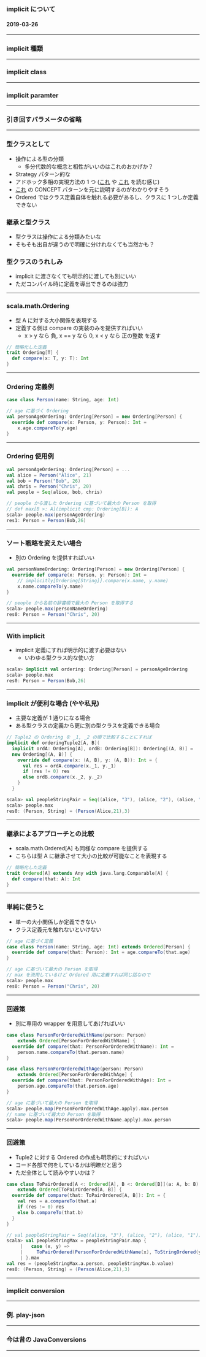 ### implicit について

#### 2019-03-26

---

### implicit 種類

---

### implicit class

---

### implicit paramter

---

### 引き回すパラメータの省略

---

### 型クラスとして

- 操作による型の分類
  - 多分代数的な概念と相性がいいのはこれのおかげか？
- Strategy パターン的な
- アドホック多相の実現方法の 1 つ ([これ][1] や [これ][2] を読む感じ)
- [これ][2] の CONCEPT パターンを元に説明するのがわかりやすそう
- Ordered ではクラス定義自体を触れる必要があるし、クラスに 1 つしか定義できない

[1]: https://people.csail.mit.edu/dnj/teaching/6898/papers/wadler88.pdf
[2]: http://ropas.snu.ac.kr/~bruno/papers/TypeClasses.pdf

### 継承と型クラス

- 型クラスは操作による分類みたいな
- そもそも出自が違うので明確に分けれなくても当然かも？

### 型クラスのうれしみ

- implicit に渡さなくても明示的に渡しても別にいい
- ただコンパイル時に定義を導出できるのは強力

---

### scala.math.Ordering

- 型 A に対する大小関係を表現する
- 定義する側は compare の実装のみを提供すればいい
  - x > y なら 負, x == y なら 0, x < y なら 正の整数 を返す

```scala
// 簡略化した定義
trait Ordering[T] {
  def compare(x: T, y: T): Int
}
```

---

### Ordering 定義例

```scala
case class Person(name: String, age: Int)

// age に基づく Ordering
val personAgeOrdering: Ordering[Person] = new Ordering[Person] {
  override def compare(x: Person, y: Person): Int =
    x.age.compareTo(y.age)
}
```

---

### Ordering 使用例

```scala
val personAgeOrdering: Ordering[Person] = ...
val alice = Person("Alice", 21)
val bob = Person("Bob", 26)
val chris = Person("Chris", 20)
val people = Seq(alice, bob, chris)
```

```scala
// people から渡した Ordering に基づいて最大の Person を取得
// def max[B >: A](implicit cmp: Ordering[B]): A
scala> people.max(personAgeOrdering)
res1: Person = Person(Bob,26)
```

---

### ソート戦略を変えたい場合

- 別の Ordering を提供すればいい

```scala
val personNameOrdering: Ordering[Person] = new Ordering[Person] {
  override def compare(x: Person, y: Person): Int =
    // implicitly[Ordering[String]].compare(x.name, y.name)
    x.name.compareTo(y.name)
}
```

```scala
// people から名前の辞書順で最大の Person を取得する
scala> people.max(personNameOrdering)
res0: Person = Person("Chris", 20)
```

---

### With implicit

- implicit 定義にすれば明示的に渡す必要はない
  - いわゆる型クラス的な使い方

```scala
scala> implicit val ordering: Ordering[Person] = personAgeOrdering
scala> people.max
res0: Person = Person(Bob,26)
```

---

### implicit が便利な場合 (やや私見)

- 主要な定義が 1 通りになる場合
- ある型クラスの定義から更に別の型クラスを定義できる場合

```scala
// Tuple2 の Ordering を _1, _2 の順で比較することにすれば
implicit def orderingTuple2[A, B](
  implicit ordA: Ordering[A], ordB: Ordering[B]): Ordering[(A, B)] =
  new Ordering[(A, B)] {
    override def compare(x: (A, B), y: (A, B)): Int = {
      val res = ordA.compare(x._1, y._1)
      if (res != 0) res
      else ordB.compare(x._2, y._2)
    }
  }
```

```scala
scala> val peopleStringPair = Seq((alice, "3"), (alice, "2"), (alice, "1"))
scala> people.max
res0: (Person, String) = (Person(Alice,21),3)
```

---

### 継承によるアプローチとの比較

- scala.math.Ordered[A] も同様な compare を提供する
- こちらは型 A に継承させて大小の比較が可能なことを表現する

```scala
// 簡略化した定義
trait Ordered[A] extends Any with java.lang.Comparable[A] {
  def compare(that: A): Int
}
```

---

### 単純に使うと

- 単一の大小関係しか定義できない
- クラス定義元を触れないといけない

```scala
// age に基づく定義
case class Person(name: String, age: Int) extends Ordered[Person] {
  override def compare(that: Person): Int = age.compareTo(that.age)
}
```

```scala
// age に基づいて最大の Person を取得
// max を流用しているけど Ordered 用に定義すれば同じ話なので
scala> people.max
res0: Person = Person("Chris", 20)
```

---

### 回避策

- 別に専用の wrapper を用意してあげればいい

```scala
case class PersonForOrderedWithName(person: Person)
    extends Ordered[PersonForOrderedWithName] {
  override def compare(that: PersonForOrderedWithName): Int =
    person.name.compareTo(that.person.name)
}

case class PersonForOrderedWithAge(person: Person)
    extends Ordered[PersonForOrderedWithAge] {
  override def compare(that: PersonForOrderedWithAge): Int =
    person.age.compareTo(that.person.age)
}
```

```scala
// age に基づいて最大の Person を取得
scala> people.map(PersonForOrderedWithAge.apply).max.person
// name に基づいて最大の Person を取得
scala> people.map(PersonForOrderedWithName.apply).max.person
```

---

### 回避策

- Tuple2 に対する Ordered の作成も明示的にすればいい
- コード各部で何をしているかは明瞭だと思う
- ただ全体として読みやすいかは？

```scala
case class ToPairOrdered[A <: Ordered[A], B <: Ordered[B]](a: A, b: B)
    extends Ordered[ToPairOrdered[A, B]] {
  override def compare(that: ToPairOrdered[A, B]): Int = {
    val res = a.compareTo(that.a)
    if (res != 0) res
    else b.compareTo(that.b)
  }
}
```

```scala
// val peopleStringPair = Seq((alice, "3"), (alice, "2"), (alice, "1"))
scala> val peopleStringMax = peopleStringPair.map {
     |   case (x, y) =>
     |     ToPairOrdered(PersonForOrderedWithName(x), ToStringOrdered(y))
     | }.max
val res = (peopleStringMax.a.person, peopleStringMax.b.value)
res0: (Person, String) = (Person(Alice,21),3)
```

---

### implicit conversion

---

### 例. play-json

---

### 今は昔の JavaConversions

---
